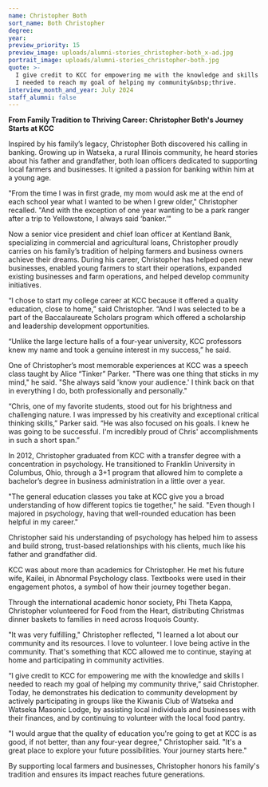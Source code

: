 ```yaml
---
name: Christopher Both
sort_name: Both Christopher
degree:
year:
preview_priority: 15
preview_image: uploads/alumni-stories_christopher-both_x-ad.jpg
portrait_image: uploads/alumni-stories_christopher-both.jpg
quote: >-
  I give credit to KCC for empowering me with the knowledge and skills
  I needed to reach my goal of helping my community&nbsp;thrive.
interview_month_and_year: July 2024
staff_alumni: false
---
```

**From Family Tradition to Thriving Career: Christopher Both's Journey Starts at KCC**

Inspired by his family’s legacy, Christopher Both discovered his calling in banking. Growing up in Watseka, a rural Illinois community, he heard stories about his father and grandfather, both loan officers dedicated to supporting local farmers and businesses. It ignited a passion for banking within him at a young age.

"From the time I was in first grade, my mom would ask me at the end of each school year what I wanted to be when I grew older," Christopher recalled. "And with the exception of one year wanting to be a park ranger after a trip to Yellowstone, I always said ‘banker.’"

Now a senior vice president and chief loan officer at Kentland Bank, specializing in commercial and agricultural loans, Christopher proudly carries on his family’s tradition of helping farmers and business owners achieve their dreams. During his career, Christopher has helped open new businesses, enabled young farmers to start their operations, expanded existing businesses and farm operations, and helped develop community initiatives.

“I chose to start my college career at KCC because it offered a quality education, close to home,” said Christopher. “And I was selected to be a part of the Baccalaureate Scholars program which offered a scholarship and leadership development opportunities.

“Unlike the large lecture halls of a four-year university, KCC professors knew my name and took a genuine interest in my success,” he said.

One of Christopher’s most memorable experiences at KCC was a speech class taught by Alice “Tinker” Parker. "There was one thing that sticks in my mind," he said. "She always said 'know your audience.' I think back on that in everything I do, both professionally and personally."

“Chris, one of my favorite students, stood out for his brightness and challenging nature. I was impressed by his creativity and exceptional critical thinking skills,” Parker said. “He was also focused on his goals. I knew he was going to be successful. I'm incredibly proud of Chris' accomplishments in such a short span.”

In 2012, Christopher graduated from KCC with a transfer degree with a concentration in psychology. He transitioned to Franklin University in Columbus, Ohio, through a 3+1 program that allowed him to complete a bachelor’s degree in business administration in a little over a year.

"The general education classes you take at KCC give you a broad understanding of how different topics tie together," he said. "Even though I majored in psychology, having that well-rounded education has been helpful in my career." 

Christopher said his understanding of psychology has helped him to assess and build strong, trust-based relationships with his clients, much like his father and grandfather did.

KCC was about more than academics for Christopher. He met his future wife, Kailei, in Abnormal Psychology class. Textbooks were used in their engagement photos, a symbol of how their journey together began.

Through the international academic honor society, Phi Theta Kappa, Christopher volunteered for Food from the Heart, distributing Christmas dinner baskets to families in need across Iroquois County.

"It was very fulfilling," Christopher reflected, "I learned a lot about our community and its resources. I love to volunteer. I love being active in the community. That's something that KCC allowed me to continue, staying at home and participating in community activities.

“I give credit to KCC for empowering me with the knowledge and skills I needed to reach my goal of helping my community thrive,” said Christopher. Today, he demonstrates his dedication to community development by actively participating in groups like the Kiwanis Club of Watseka and Watseka Masonic Lodge, by assisting local individuals and businesses with their finances, and by continuing to volunteer with the local food pantry.

"I would argue that the quality of education you're going to get at KCC is as good, if not better, than any four-year degree," Christopher said. "It's a great place to explore your future possibilities. Your journey starts here."

By supporting local farmers and businesses, Christopher honors his family's tradition and ensures its impact reaches future generations.
